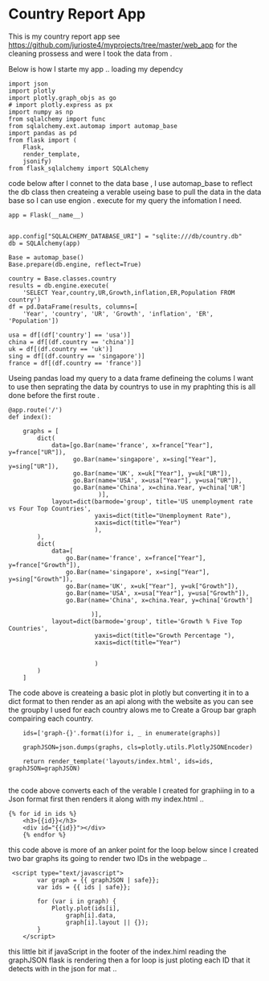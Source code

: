 
# Country Report App 

This is  my country report app  see https://github.com/jurioste4/myprojects/tree/master/web_app  for the cleaning prossess and were I took the data from . 

Below is how I starte my app .. loading my dependcy 

```
import json
import plotly
import plotly.graph_objs as go
# import plotly.express as px
import numpy as np
from sqlalchemy import func
from sqlalchemy.ext.automap import automap_base
import pandas as pd
from flask import (
    Flask,
    render_template,
    jsonify)
from flask_sqlalchemy import SQLAlchemy

```
code below after I connet to the data base , I use automap_base to reflect the db class 
then createing a verable useing base to pull the data in the data base so I can use engion . execute for my query the infomation I need. 

```
app = Flask(__name__)


app.config["SQLALCHEMY_DATABASE_URI"] = "sqlite:///db/country.db"
db = SQLAlchemy(app)

Base = automap_base()
Base.prepare(db.engine, reflect=True)

country = Base.classes.country
results = db.engine.execute(
    'SELECT Year,country,UR,Growth,inflation,ER,Population FROM country')
df = pd.DataFrame(results, columns=[
    'Year', 'country', 'UR', 'Growth', 'inflation', 'ER', 'Population'])

usa = df[(df['country'] == 'usa')]
china = df[(df.country == 'china')]
uk = df[(df.country == 'uk')]
sing = df[(df.country == 'singapore')]
france = df[(df.country == 'france')]

```
Useing pandas load my  query to  a data frame defineing the colums I want to use 
then seprating  the data by countrys to use in my praphting this is all done before the first route . 
```
@app.route('/')
def index():

    graphs = [
        dict(
            data=[go.Bar(name='france', x=france["Year"], y=france["UR"]),
                  go.Bar(name='singapore', x=sing["Year"], y=sing["UR"]),
                  go.Bar(name='UK', x=uk["Year"], y=uk["UR"]),
                  go.Bar(name='USA', x=usa["Year"], y=usa["UR"]),
                  go.Bar(name='China', x=china.Year, y=china['UR']
                         )],
            layout=dict(barmode='group', title='US unemployment rate vs Four Top Countries',
                        yaxis=dict(title="Unemployment Rate"),
                        xaxis=dict(title="Year")
                        ),
        ),
        dict(
            data=[
                go.Bar(name='france', x=france["Year"], y=france["Growth"]),
                go.Bar(name='singapore', x=sing["Year"], y=sing["Growth"]),
                go.Bar(name='UK', x=uk["Year"], y=uk["Growth"]),
                go.Bar(name='USA', x=usa["Year"], y=usa["Growth"]),
                go.Bar(name='China', x=china.Year, y=china['Growth']

                       )],
            layout=dict(barmode='group', title='Growth % Five Top Countries',
                        yaxis=dict(title="Growth Percentage "),
                        xaxis=dict(title="Year")


                        )
        )
    ]

```
The code above is createing a basic plot in plotly but converting it in to a dict format to then render as an api along with the website as you can see the groupby I used for each country alows me to Create a Group bar graph compairing each country. 
```
    ids=['graph-{}'.format(i)for i, _ in enumerate(graphs)]

    graphJSON=json.dumps(graphs, cls=plotly.utils.PlotlyJSONEncoder)

    return render_template('layouts/index.html', ids=ids, graphJSON=graphJSON)


```
the code above converts each of the verable  I created for graphiing in to a Json format first then  renders it along with my index.html ..

```
{% for id in ids %}
    <h3>{{id}}</h3>
    <div id="{{id}}"></div>
    {% endfor %}
```
this code above is more of an anker point for the loop below since I created two bar graphs its going to render two IDs in the webpage .. 
```
 <script type="text/javascript">
        var graph = {{ graphJSON | safe}};
        var ids = {{ ids | safe}};

        for (var i in graph) {
            Plotly.plot(ids[i],
                graph[i].data,
                graph[i].layout || {});
        }
    </script>
```
this little bit if javaScript in the footer of the index.himl reading the graphJSON  flask is rendering  then a  for loop is just ploting each ID that it detects with in the json for mat .. 
